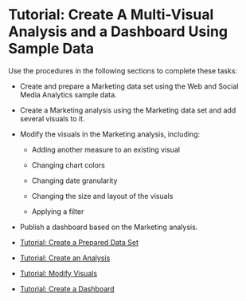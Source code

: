 # Tutorial: Create A Multi\-Visual Analysis and a Dashboard Using Sample Data<a name="example-analysis"></a>

Use the procedures in the following sections to complete these tasks:

+ Create and prepare a Marketing data set using the Web and Social Media Analytics sample data\.

+ Create a Marketing analysis using the Marketing data set and add several visuals to it\.

+ Modify the visuals in the Marketing analysis, including:

  + Adding another measure to an existing visual

  + Changing chart colors

  + Changing date granularity

  + Changing the size and layout of the visuals

  + Applying a filter

+ Publish a dashboard based on the Marketing analysis\.


+ [Tutorial: Create a Prepared Data Set](example-prepared-data-set.md)
+ [Tutorial: Create an Analysis](example-create-an-analysis.md)
+ [Tutorial: Modify Visuals](example-modify-visuals.md)
+ [Tutorial: Create a Dashboard](example-create-a-dashboard.md)